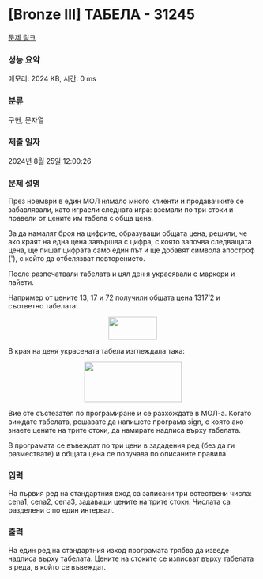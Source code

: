 # [Bronze III] ТАБЕЛА - 31245 

[문제 링크](https://www.acmicpc.net/problem/31245) 

### 성능 요약

메모리: 2024 KB, 시간: 0 ms

### 분류

구현, 문자열

### 제출 일자

2024년 8월 25일 12:00:26

### 문제 설명

<p>През ноември в един МОЛ нямало много клиенти и продавачките се забавлявали, като играели следната игра: вземали по три стоки и правели от цените им табела с обща цена.</p>

<p>За да намалят броя на цифрите, образуващи общата цена, решили, че ако краят на една цена завършва с цифра, с която започва следващата цена, ще пишат цифрата само един път и ще добавят символа апостроф ('), с който да отбелязват повторението.</p>

<p>После разпечатвали табелата и цял ден я украсявали с маркери и пайети.</p>

<p>Например от цените 13, 17 и 72 получили общата цена 1317’2 и съответно табелата:</p>

<p style="text-align: center;"><img alt="" src="https://upload.acmicpc.net/1eade03c-93fd-4f8d-b3fb-6a3d158e30ed/-/preview/" style="width: 98px; height: 46px;"></p>

<p>В края на деня украсената табела изглеждала така:</p>

<p style="text-align: center;"><img alt="" src="https://upload.acmicpc.net/b155d8ad-9a55-45fa-8f7a-9e75dcc920b6/-/preview/" style="width: 197px; height: 81px;"></p>

<p>Вие сте състезател по програмиране и се разхождате в МОЛ-а. Когато виждате табелата, решавате да напишете програма sign, с която ако знаете цените на трите стоки, да намирате надписа върху табелата.</p>

<p>В програмата се въвеждат по три цени в зададения ред (без да ги размествате) и общата цена се получава по описаните правила.</p>

### 입력 

 <p>На първия ред на стандартния вход са записани три естествени числа: cena1, cena2, cena3, задаващи цените на трите стоки. Числата са разделени с по един интервал.</p>

### 출력 

 <p>На един ред на стандартния изход програмата трябва да изведе надписа върху табелата. Цените на стоките се изписват върху табелата в реда, в който се въвеждат.</p>

